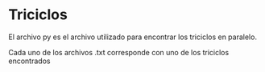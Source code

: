 # Triciclos
El archivo py es el archivo utilizado para encontrar los triciclos en paralelo.

Cada uno de los archivos .txt corresponde con uno de los triciclos encontrados
